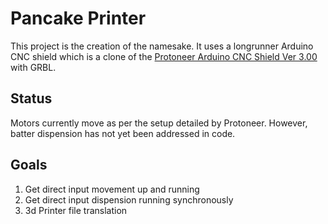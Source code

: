 # Pancake Printer
This project is the creation of the namesake. It uses a longrunner Arduino CNC shield which is a clone of the [Protoneer Arduino CNC Shield Ver 3.00](https://blog.protoneer.co.nz/arduino-cnc-shield/) with GRBL.

## Status
Motors currently move as per the setup detailed by Protoneer. However, batter dispension has not yet been addressed in code.

## Goals
1. Get direct input movement up and running
2. Get direct input dispension running synchronously
3. 3d Printer file translation